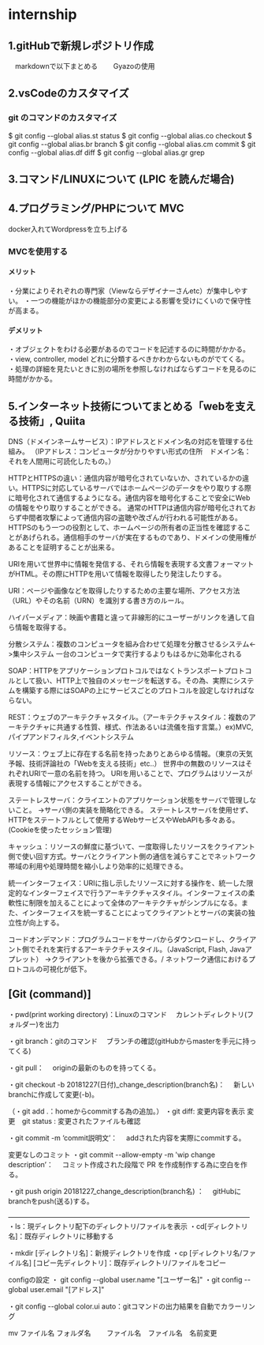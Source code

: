 # internship

## 1.gitHubで新規レポジトリ作成　
　markdownで以下まとめる　
　Gyazoの使用


## 2.vsCodeのカスタマイズ
### git のコマンドのカスタマイズ
$ git config --global alias.st status
$ git config --global alias.co checkout
$ git config --global alias.br branch
$ git config --global alias.cm commit
$ git config --global alias.df diff
$ git config --global alias.gr grep


## 3.コマンド/LINUXについて (LPIC を読んだ場合) 
## 4.プログラミング/PHPについて MVC
docker入れてWordpressを立ち上げる

### MVCを使用する
#### メリット
・分業によりそれぞれの専門家（Viewならデザイナーさんetc）が集中しやすい。
・一つの機能がほかの機能部分の変更による影響を受けにくいので保守性が高まる。
#### デメリット
・オブジェクトをわける必要があるのでコードを記述するのに時間がかかる。
・view, controller, model どれに分類するべきかわからないものがでてくる。
・処理の詳細を見たいときに別の場所を参照しなければならずコードを見るのに時間がかかる。


## 5.インターネット技術についてまとめる「webを支える技術」, Quiita


DNS（ドメインネームサービス）：IPアドレスとドメイン名の対応を管理する仕組み。
（IPアドレス：コンピュータが分かりやすい形式の住所　ドメイン名：それを人間用に可読化したもの。）

HTTPとHTTPSの違い：通信内容が暗号化されていないか、されているかの違い。HTTPSに対応しているサーバではホームページのデータをやり取りする際に暗号化されて通信するようになる。通信内容を暗号化することで安全にWebの情報をやり取りすることができる。
通常のHTTPは通信内容が暗号化されておらず中間者攻撃によって通信内容の盗聴や改ざんが行われる可能性がある。
HTTPSのもう一つの役割として、ホームページの所有者の正当性を確認することがあげられる。通信相手のサーバが実在するものであり、ドメインの使用権があることを証明することが出来る。

URIを用いて世界中に情報を発信する、それら情報を表現する文書フォーマットがHTML。その際にHTTPを用いて情報を取得したり発注したりする。

URI：ページや画像などを取得したりするための主要な場所、アクセス方法（URL）やその名前（URN）を識別する書き方のルール。

ハイパーメディア：映画や書籍と違って非線形的にユーザーがリンクを通して自ら情報を取得する。

分散システム：複数のコンピュータを組み合わせて処理を分散させるシステム<->集中システム
一台のコンピュータで実行するよりもはるかに効率化される

SOAP：HTTPをアプリケーションプロトコルではなくトランスポートプロトコルとして扱い、HTTP上で独自のメッセージを転送する。その為、実際にシステムを構築する際にはSOAPの上にサービスごとのプロトコルを設定しなければならない。

REST：ウェブのアーキテクチャスタイル。（アーキテクチャスタイル：複数のアーキテクチャに共通する性質、様式、作法あるいは流儀を指す言葉。）ex)MVC, パイプアンドフィルタ,イベントシステム

リソース：ウェブ上に存在する名前を持ったありとあらゆる情報。（東京の天気予報、技術評論社の「Webを支える技術」etc..）
世界中の無数のリソースはそれぞれURIで一意の名前を持つ。
URIを用いることで、プログラムはリソースが表現する情報にアクセスすることができる。

ステートレスサーバ：クライエントのアプリケーション状態をサーバで管理しないこと。
->サーバ側の実装を簡略化できる。
ステートレスサーバを使用せず、HTTPをステートフルとして使用するWebサービスやWebAPIも多々ある。(Cookieを使ったセッション管理)

キャッシュ：リソースの鮮度に基づいて、一度取得したリソースをクライアント側で使い回す方式。サーバとクライアント側の通信を減らすことでネットワーク帯域の利用や処理時間を縮小しより効率的に処理できる。

統一インターフェイス：URIに指し示したリソースに対する操作を、統一した限定的なインターフェイスで行うアーキテクチャスタイル。インターフェイスの柔軟性に制限を加えることによって全体のアーキテクチャがシンプルになる。また、インターフェイスを統一することによってクライアントとサーバの実装の独立性が向上する。

コードオンデマンド：プログラムコードをサーバからダウンロードし、クライアント側でそれを実行するアーキテクチャスタイル。（JavaScript, Flash, Javaアプレット）
->クライアントを後から拡張できる。/ ネットワーク通信におけるプロトコルの可視化が低下。


## [Git (command)]

・pwd(print working directory)：Linuxのコマンド
　カレントディレクトリ(フォルダー)を出力

・git branch：gitのコマンド
　ブランチの確認(gitHubからmasterを手元に持ってくる)

・git pull：
　originの最新のものを持ってくる。

・git checkout -b 20181227(日付)_change_description(branch名)：
　新しいbranchに作成して変更(-b)。

（・git add .：homeからcommitする為の追加。）
・git diff: 変更内容を表示
変更　git status : 変更されたファイルも確認

・git commit -m ‘commit説明文’：
　addされた内容を実際にcommitする。

変更なしのコミット
・git commit --allow-empty -m 'wip change description’：
　コミット作成された段階で PR を作成制作する為に空白を作る。

・git push origin 20181227_change_description(branch名) ：
　gitHubにbranchをpush(送る)する。

———————————————————————————————————
・ls：現ディレクトリ配下のディレクトリ/ファイルを表示
・cd[ディレクトリ名]：既存ディレクトリに移動する

・mkdir [ディレクトリ名]：新規ディレクトリを作成
・cp [ディレクトリ名/ファイル名] [コピー先ディレクトリ]：既存ディレクトリ/ファイルをコピー

configの設定
・ git config --global user.name "[ユーザー名]"
・git config --global user.email "[アドレス]"

・git config --global color.ui auto：gitコマンドの出力結果を自動でカラーリング

mv ファイル名 フォルダ名
　　ファイル名　ファイル名　名前変更



